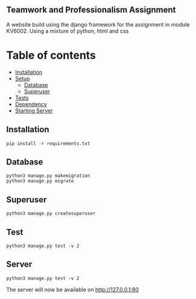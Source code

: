 ## Teamwork and Professionalism Assignment
A website build using the django framework for the assignment in module KV6002. Using a mixture of python, html and css

Table of contents
=================

<!--ts-->
   * [Installation](#Installation)
   * [Setup](#Setup)
      * [Database](#Database)
      * [Superuser](#Superuser)
   * [Tests](#Tests)
   * [Dependency](#Dependency)
   * [Starting Server](#Server)
<!--te-->

## Installation

```
pip install -r requirements.txt
```

## Database

```
python3 manage.py makemigration
python3 manage.py migrate
```

## Superuser
```
python3 manage.py createsuperuser
```

## Test
```
python3 manage.py test -v 2
```

## Server

```
python3 manage.py test -v 2
```
The server will now be available on http://127.0.0.1:80


